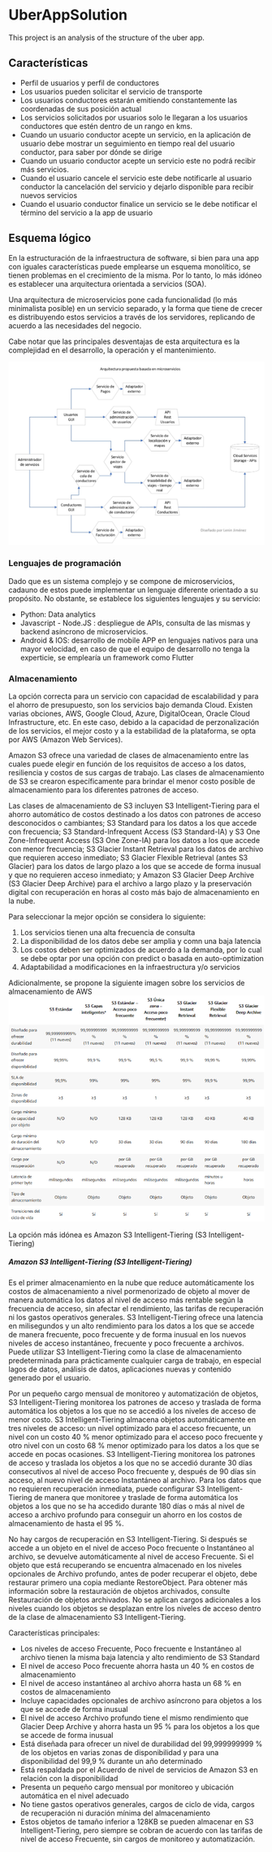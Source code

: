 # UberAppSolution
This project is an analysis of the structure of the uber app.

## Características
- Perfil de usuarios y perfil de conductores 
- Los usuarios pueden solicitar el servicio de transporte
- Los usuarios conductores estarán emitiendo constantemente las coordenadas de sus
posición actual
- Los servicios solicitados por usuarios solo le llegaran a los usuarios conductores que estén
dentro de un rango en kms.
- Cuando un usuario conductor acepte un servicio, en la aplicación de usuario debe mostrar un
seguimiento en tiempo real del usuario conductor, para saber por dónde se dirige
- Cuando un usuario conductor acepte un servicio este no podrá recibir más servicios.
- Cuando el usuario cancele el servicio este debe notificarle al usuario conductor la
cancelación del servicio y dejarlo disponible para recibir nuevos servicios
- Cuando el usuario conductor finalice un servicio se le debe notificar el término del servicio a
la app de usuario

## Esquema lógico
En la estructuración de la infraestructura de software, si bien para una app con iguales características puede emplearse un esquema monolítico, se tienen problemas en el crecimiento de la misma. Por lo tanto, lo más idóneo es establecer una arquitectura orientada a servicios (SOA).

Una arquitectura de microservicios pone cada funcionalidad (lo más minimalista posible) en un servicio separado, y la forma que tiene de crecer es distribuyendo estos servicios a través de los servidores, replicando de acuerdo a las necesidades del negocio.

Cabe notar que las principales desventajas de esta arquitectura es la complejidad en el desarrollo, la operación y el mantenimiento.

![](Galery/UberEsquemaLogicoBase.jpg)

### Lenguajes de programación
Dado que es un sistema complejo y se compone de microservicios, cadauno de estos puede implementar un lenguaje diferente orientado a su propósito.
No obstante, se establece los siguientes lenguajes y su servicio:
- Python: Data analytics
- Javascript - Node.JS : despliegue de APIs, consulta de las mismas y backend asíncrono de microservicios.
- Android & IOS: desarrollo de mobile APP en lenguajes nativos para una mayor velocidad, en caso de que el equipo de desarrollo no tenga la experticie, se emplearía un framework como Flutter

### Almacenamiento
La opción correcta para un servicio con capacidad de escalabilidad y para el ahorro de presupuesto, son los servicios bajo demanda Cloud. Existen varias obciones, AWS, Google Cloud, Azure, DigitalOcean, Oracle Cloud Infrastructure, etc. En este caso, debido a la capacidad de perzonalización de los servicios, el mejor costo y a la estabilidad de la plataforma, se opta por AWS (Amazon Web Services).

Amazon S3 ofrece una variedad de clases de almacenamiento entre las cuales puede elegir en función de los requisitos de acceso a los datos, resiliencia y costos de sus cargas de trabajo. Las clases de almacenamiento de S3 se crearon específicamente para brindar el menor costo posible de almacenamiento para los diferentes patrones de acceso.

Las clases de almacenamiento de S3 incluyen S3 Intelligent-Tiering para el ahorro automático de costos destinado a los datos con patrones de acceso desconocidos o cambiantes; S3 Standard para los datos a los que accede con frecuencia; S3 Standard-Infrequent Access (S3 Standard-IA) y S3 One Zone-Infrequent Access (S3 One Zone-IA) para los datos a los que accede con menor frecuencia; S3 Glacier Instant Retrieval para los datos de archivo que requieren acceso inmediato; S3 Glacier Flexible Retrieval (antes S3 Glacier) para los datos de largo plazo a los que se accede de forma inusual y que no requieren acceso inmediato; y Amazon S3 Glacier Deep Archive (S3 Glacier Deep Archive) para el archivo a largo plazo y la preservación digital con recuperación en horas al costo más bajo de almacenamiento en la nube. 

Para seleccionar la mejor opción se considera lo siguiente:
1. Los servicios tienen una alta frecuencia de consulta
2. La disponibilidad de los datos debe ser amplia y comn una baja latencia
3. Los costos deben ser optimizados de acuerdo a la demanda, por lo cual se debe optar por una opción con predict o basada en auto-optimization
4.  Adaptabilidad a modificaciones en la infraestructura y/o servicios

Adicionalmente, se propone la siguiente imagen sobre los servicios de almacenamiento de AWS
![](Galery/OpcionesStorageAWS.png)

La opción más idónea es  Amazon S3 Intelligent-Tiering (S3 Intelligent-Tiering)

##### Amazon S3 Intelligent-Tiering (S3 Intelligent-Tiering) 
Es el primer almacenamiento en la nube que reduce automáticamente los costos de almacenamiento a nivel pormenorizado de objeto al mover de manera automática los datos al nivel de acceso más rentable según la frecuencia de acceso, sin afectar el rendimiento, las tarifas de recuperación ni los gastos operativos generales. S3 Intelligent-Tiering ofrece una latencia en milisegundos y un alto rendimiento para los datos a los que se accede de manera frecuente, poco frecuente y de forma inusual en los nuevos niveles de acceso instantáneo, frecuente y poco frecuente a archivos. Puede utilizar S3 Intelligent-Tiering como la clase de almacenamiento predeterminada para prácticamente cualquier carga de trabajo, en especial lagos de datos, análisis de datos, aplicaciones nuevas y contenido generado por el usuario.

Por un pequeño cargo mensual de monitoreo y automatización de objetos, S3 Intelligent-Tiering monitorea los patrones de acceso y traslada de forma automática los objetos a los que no se accedió a los niveles de acceso de menor costo. S3 Intelligent-Tiering almacena objetos automáticamente en tres niveles de acceso: un nivel optimizado para el acceso frecuente, un nivel con un costo 40 % menor optimizado para el acceso poco frecuente y otro nivel con un costo 68 % menor optimizado para los datos a los que se accede en pocas ocasiones. S3 Intelligent-Tiering monitorea los patrones de acceso y traslada los objetos a los que no se accedió durante 30 días consecutivos al nivel de acceso Poco frecuente y, después de 90 días sin acceso, al nuevo nivel de acceso Instantáneo al archivo. Para los datos que no requieren recuperación inmediata, puede configurar S3 Intelligent-Tiering de manera que monitoree y traslade de forma automática los objetos a los que no se ha accedido durante 180 días o más al nivel de acceso a archivo profundo para conseguir un ahorro en los costos de almacenamiento de hasta el 95 %.

No hay cargos de recuperación en S3 Intelligent-Tiering. Si después se accede a un objeto en el nivel de acceso Poco frecuente o Instantáneo al archivo, se devuelve automáticamente al nivel de acceso Frecuente. Si el objeto que está recuperando se encuentra almacenado en los niveles opcionales de Archivo profundo, antes de poder recuperar el objeto, debe restaurar primero una copia mediante RestoreObject.  Para obtener más información sobre la restauración de objetos archivados, consulte Restauración de objetos archivados. No se aplican cargos adicionales a los niveles cuando los objetos se desplazan entre los niveles de acceso dentro de la clase de almacenamiento S3 Intelligent-Tiering.

Características principales:

- Los niveles de acceso Frecuente, Poco frecuente e Instantáneo al archivo tienen la misma baja latencia y alto rendimiento de S3 Standard
- El nivel de acceso Poco frecuente ahorra hasta un 40 % en costos de almacenamiento
- El nivel de acceso instantáneo al archivo ahorra hasta un 68 % en costos de almacenamiento
- Incluye capacidades opcionales de archivo asíncrono para objetos a los que se accede de forma inusual
- El nivel de acceso Archivo profundo tiene el mismo rendimiento que Glacier Deep Archive y ahorra hasta un 95 % para los objetos a los que se accede de forma inusual
- Está diseñada para ofrecer un nivel de durabilidad del 99,999999999 % de los objetos en varias zonas de disponibilidad y para una disponibilidad del 99,9 % durante un año determinado
- Está respaldada por el Acuerdo de nivel de servicios de Amazon S3 en relación con la disponibilidad
- Presenta un pequeño cargo mensual por monitoreo y ubicación automática en el nivel adecuado
- No tiene gastos operativos generales, cargos de ciclo de vida, cargos de recuperación ni duración mínima del almacenamiento
- Estos objetos de tamaño inferior a 128KB se pueden almacenar en S3 Intelligent-Tiering, pero siempre se cobran de acuerdo con las tarifas de nivel de acceso Frecuente, sin cargos de monitoreo y automatización.


